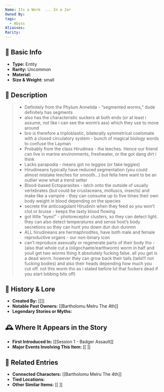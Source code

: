 ```yaml
---
Name: Its a Worm  ... In a Jar
Owned By: 
tags:
  - Abyss
Aliasses: 
Rarity:
---
```

## 🏺 Basic Info
- **Type:** Entity
- **Rarity:** Uncommon
- **Material:**  
- **Size & Weight:** small   

## 🔮 Description

>- Definitely from the Phylum Annelida - “segmented worms,” dude definitely has segments
>- also has the characteristic suckers at both ends (or at least i assume, not like i can see the worm’s ass) which they use to move around
>- bro is therefore a triploblastic, bilaterally symmetrical coelomate with a closed circulatory system - bunch of magical biology words to confuse the Layman
>- Probably from the class Hirudinea - the leeches. Hence our friend can live in marine environments, freshwater, or the got dang dirt i think
>- Lacks parapodia - means got no leggies (or fake leggies)
>- Hirudineans typically have reduced segmentation (you could almost mistake leeches for smooth…) but fella here want to be an outlier wow what a trend setter
>- Blood-based Ectoparasites - latch onto the outside of usually vertebrates (but could be crustaceans, molluscs, insects) and make like a vampire - they can consume up to five times their own body weight in blood depending on the species
>- secrete the anticoagulant Hirudinin when they feed so you won’t clot or bruise - keeps the tasty blood flowing
>- got little “eyes!” - photoreceptor clusters, so they can detect light. they can also detect temperatures and sense host’s body secretions so they can hunt you down dun dun dunnnn
>- ALL hirudineans are hermaphrodites, have both male and female reproductive organs - our non-binary icon
>- can’t reproduce asexually or regenerate parts of their body tho - (also that whole cut a (oligochaete/earthworm) worm in half and youll get two worms thing it absolutely fucking false. all you get is a dead worm. however they can grow back their tails (tails!!! not fucking bodies) and also their heads depending how much you cut off. not this worm tho as i stated before lol that fuckers dead if you start lobbing bits off)

## 📖 History & Lore
- **Created By:** [[]]  
- **Notable Past Owners:** [[Bartholomu Melru The 4th]]  
- **Legendary Stories or Myths:**  

## 🕰️ Where It Appears in the Story
- **First Introduced In:** [[Session 1 -  Badger Assault]]  
- **Major Events Involving This Item:** [[ ]]  

## 🔗 Related Entries
- **Connected Characters:** [[Bartholomu Melru The 4th]]  
- **Tied Locations:**
- **Other Similar Items:** [[ ]]  
